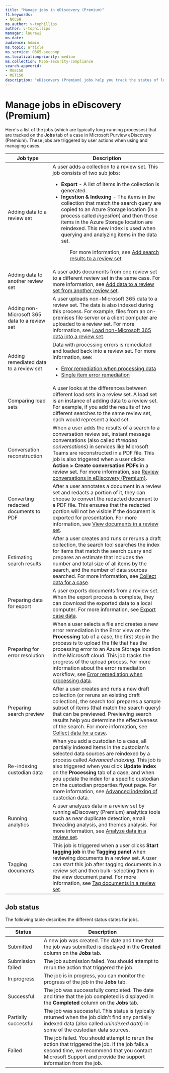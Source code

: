 ```yaml
---
title: "Manage jobs in eDiscovery (Premium)"
f1.keywords:
- NOCSH
ms.author: v-tophillips
author: v-tophillips
manager: laurawi
ms.date:
audience: Admin
ms.topic: article
ms.service: O365-seccomp
ms.localizationpriority: medium
ms.collection: M365-security-compliance
search.appverid:
- MOE150
- MET150
description: "eDiscovery (Premium) jobs help you track the status of long-running processes related to performing various eDiscovery (Premium) tasks."
---
```


# Manage jobs in eDiscovery (Premium)

Here's a list of the jobs (which are typically long-running processes) that are tracked on the **Jobs** tab of a case in Microsoft Purview eDiscovery (Premium). These jobs are triggered by user actions when using and managing cases.

|Job type|Description|
|---|---|
|Adding data to a review set|A user adds a collection to a review set. This job consists of two sub jobs: <ul><li>**Export** - A list of items in the collection is generated.</li><li>**Ingestion & Indexing** - The items in the collection that match the search query are copied to an Azure Storage location (in a process called *ingestion*) and then those items in the Azure Storage location are reindexed. This new index is used when querying and analyzing items in the data set.</li><ul> <p> For more information, see [Add search results to a review set](add-data-to-review-set.md).|
|Adding data to another review set|A user adds documents from one review set to a different review set in the same case. For more information, see [Add data to a review set from another review set](add-data-to-review-set-from-another-review-set.md).|
|Adding non-Microsoft 365 data to a review set|A user uploads non-Microsoft 365 data to a review set. The data is also indexed during this process. For example, files from an on-premises file server or a client computer are uploaded to a review set. For more information, see [Load non-Microsoft 365 data into a review set](load-non-office-365-data-into-a-review-set.md).|
|Adding remediated data to a review set|Data with processing errors is remediated and loaded back into a review set. For more information, see: <ul><li>[Error remediation when processing data](error-remediation-when-processing-data-in-advanced-ediscovery.md)</li><li>[Single item error remediation](single-item-error-remediation.md)</li></ul>|
|Comparing load sets|A user looks at the differences between different load sets in a review set. A load set is an instance of adding data to a review set. For example, if you add the results of two different searches to the same review set, each would represent a load set.|
|Conversation reconstruction|When a user adds the results of a search to a conversation review set, instant message conversations (also called *threaded conversations*) in services like Microsoft Teams are reconstructed in a PDF file. This job is also triggered when a user clicks **Action > Create conversation PDFs** in a review set. For more information, see [Review conversations in eDiscovery (Premium)](conversation-review-sets.md).
|Converting redacted documents to PDF|After a user annotates a document in a review set and redacts a portion of it, they can choose to convert the redacted document to a PDF file. This ensures that the redacted portion will not be visible if the document is exported for presentation. For more information, see [View documents in a review set](view-documents-in-review-set.md).|
|Estimating search results|After a user creates and runs or reruns a draft collection, the search tool searches the index for items that match the search query and prepares an estimate that includes the number and total size of all items by the search, and the number of data sources searched.  For more information, see [Collect data for a case](collecting-data-for-ediscovery.md).|
|Preparing data for export|A user exports documents from a review set. When the export process is complete, they can download the exported data to a local computer. For more information, see [Export case data](exporting-data-ediscover20.md).|
|Preparing for error resolution|When a user selects a file and creates a new error remediation in the Error view on the **Processing** tab of a case, the first step in the process is to upload the file that has the processing error to an Azure Storage location in the Microsoft cloud. This job tracks the progress of the upload process. For more information about the error remediation workflow, see [Error remediation when processing data](error-remediation-when-processing-data-in-advanced-ediscovery.md).|
|Preparing search preview|After a user creates and runs a new draft collection (or reruns an existing draft collection), the search tool prepares a sample subset of items (that match the search query) that can be previewed. Previewing search results help you determine the effectiveness of the search.  For more information, see [Collect data for a case](collecting-data-for-ediscovery.md#view-search-results-and-statistics).|
|Re-indexing custodian data|When you add a custodian to a case, all partially indexed items in the custodian's selected data sources are reindexed by a process called *Advanced indexing*. This job is also triggered when you click **Update index** on the **Processing** tab of a case, and when you update the index for a specific custodian on the custodian properties flyout page. For more information, see [Advanced indexing of custodian data](indexing-custodian-data.md).
|Running analytics|A user analyzes data in a review set by running eDiscovery (Premium) analytics tools such as near duplicate detection, email threading analysis, and themes analysis. For more information, see [Analyze data in a review set](analyzing-data-in-review-set.md).|
|Tagging documents|This job is triggered when a user clicks **Start tagging job** in the **Tagging panel** when reviewing documents in a review set. A user can start this job after tagging documents in a review set and then bulk-selecting them in the view document panel. For more information, see [Tag documents in a review set](tagging-documents.md).|

## Job status

The following table describes the different status states for jobs.

|Status|Description|
|---|---|
|Submitted|A new job was created.  The date and time that the job was submitted is displayed in the **Created** column on the **Jobs** tab.|
|Submission failed|The job submission failed.  You should attempt to rerun the action that triggered the job.|
|In progress|The job is in progress, you can monitor the progress of the job in the **Jobs** tab.|
|Successful|The job was successfully completed. The date and time that the job completed is displayed in the **Completed** column on the **Jobs** tab.|
|Partially successful|The job was successful. This status is typically returned when the job didn't find any partially indexed data (also called *unindexed data*) in some of the custodian data sources.|
|Failed|The job failed.  You should attempt to rerun the action that triggered the job. If the job fails a second time, we recommend that you contact Microsoft Support and provide the support information from the job.|
